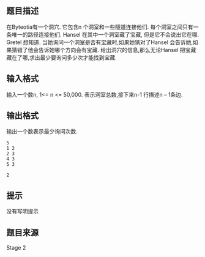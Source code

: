 


## 题目描述
在Byteotia有一个洞穴. 它包含n 个洞室和一些隧道连接他们. 每个洞室之间只有一条唯一的路径连接他们. Hansel 在其中一个洞室藏了宝藏, 但是它不会说出它在哪. Gretel 想知道. 当她询问一个洞室是否有宝藏时,如果她猜对了Hansel 会告诉她,如果猜错了他会告诉她哪个方向会有宝藏.
给出洞穴的信息,那么无论Hansel 把宝藏藏在了哪,求出最少要询问多少次才能找到宝藏.
## 输入格式
输入一个数n, 1<= n <= 50,000. 表示洞室总数,接下来n-1 行描述n – 1条边.
## 输出格式
输出一个数表示最少询问次数.

```input1
5
1 2
2 3
4 3
5 3

```

```output1
2
```

## 提示
没有写明提示
## 题目来源
Stage 2


